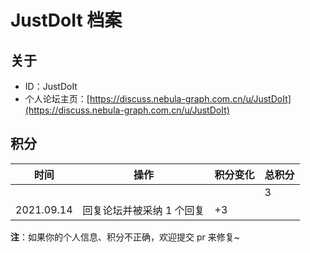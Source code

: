 # JustDoIt 档案

## 关于

- ID：JustDoIt
- 个人论坛主页：[https://discuss.nebula-graph.com.cn/u/JustDoIt](https://discuss.nebula-graph.com.cn/u/JustDoIt)

## 积分

| 时间 | 操作 | 积分变化 | 总积分  |
| --- | --- | --- | --- |
|  |  |  | 3 |
| 2021.09.14 | 回复论坛并被采纳 1 个回复 | +3 |  |

**注**：如果你的个人信息、积分不正确，欢迎提交 pr 来修复~